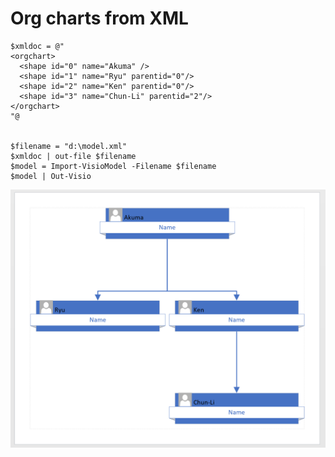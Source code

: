 # Org charts from XML



```text
$xmldoc = @"
<orgchart>
  <shape id="0" name="Akuma" />
  <shape id="1" name="Ryu" parentid="0"/>
  <shape id="2" name="Ken" parentid="0"/>
  <shape id="3" name="Chun-Li" parentid="2"/>
</orgchart>
"@


$filename = "d:\model.xml"
$xmldoc | out-file $filename
$model = Import-VisioModel -Filename $filename
$model | Out-Visio

```

![With Visio 2013 and above the Org Chart stencil gives not quite correct results](../.gitbook/assets/snap00009.png)

```

```

